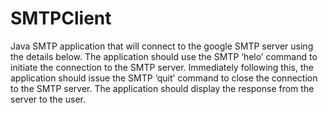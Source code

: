 # SMTPClient

Java SMTP application that will
connect to the google SMTP server using the details
below. The application should use the SMTP ‘helo’
command to initiate the connection to the SMTP
server. Immediately following this, the application
should issue the SMTP ‘quit’ command to close the
connection to the SMTP server. The application
should display the response from the server to the
user.
